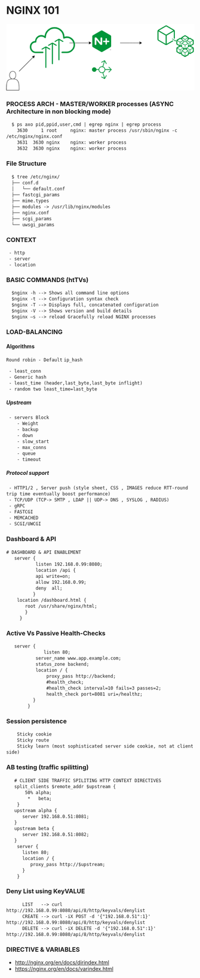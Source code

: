# NGINX 101
 

![Image of Nginx](https://github.com/learnbyseven/NGINX/blob/master/Untitled%20Diagram.png)

### PROCESS ARCH - MASTER/WORKER processes (ASYNC Architecture in non blocking mode)

      $ ps axo pid,ppid,user,cmd | egrep nginx | egrep process
        3630     1 root     nginx: master process /usr/sbin/nginx -c /etc/nginx/nginx.conf
        3631  3630 nginx    nginx: worker process
        3632  3630 nginx    nginx: worker process

### File Structure 
      $ tree /etc/nginx/ 
      ├── conf.d
      │   └── default.conf
      ├── fastcgi_params
      ├── mime.types
      ├── modules -> /usr/lib/nginx/modules
      ├── nginx.conf
      ├── scgi_params
      └── uwsgi_params

### CONTEXT 
     - http 
     - server
     - location
### BASIC COMMANDS (htTVs)
      $nginx -h --> Shows all command line options
      $nginx -t --> Configuration syntax check
      $nginx -T --> Displays full, concatenated configuration
      $nginx -V --> Shows version and build details
      $nginx –s --> reload Gracefully reload NGINX processes
   

### LOAD-BALANCING 
#### Algorithms 

```Round robin - Default```
```ip_hash```
        
```
 - least_conn 
 - Generic hash 
 - least_time (header,last_byte,last_byte inflight)
 - random two least_time=last_byte
 ```
       

##### Upstream 
     - servers Block 
        - Weight
        - backup
        - down
        - slow_start
        - max_conns
        - queue
        - timeout

##### Protocol support
     - HTTP1/2 , Server push (style sheet, CSS , IMAGES reduce RTT-round trip time eventually boost performance) 
     - TCP/UDP (TCP-> SMTP , LDAP || UDP-> DNS , SYSLOG , RADIUS) 
     - gRPC
     - FASTCGI
     - MEMCACHED
     - SCGI/UWCGI

### Dashboard & API
    # DASHBOARD & API ENABLEMENT
       server { 
               listen 192.168.0.99:8080;
               location /api {
               api write=on;
               allow 192.168.0.99;
               deny  all;
              } 
        location /dashboard.html {
           root /usr/share/nginx/html;
           }
         }

### Active Vs Passive Health-Checks 
       server {
	              listen 80; 
               server_name www.app.example.com;
               status_zone backend; 
               location / {
                   proxy_pass http://backend;
                   #health_check;
                   #health_check interval=10 fails=3 passes=2;
                   health_check port=8081 uri=/healthz;
              }	
            }	

### Session persistence 
        Sticky cookie
        Sticky route
        Sticky learn (most sophisticated server side cookie, not at client side)

### AB testing (traffic spilitting)
       # CLIENT SIDE TRAFFIC SPILITING HTTP CONTEXT DIRECTIVES
       split_clients $remote_addr $upstream {
           50% alpha;
            *   beta;
        } 
       upstream alpha {
          server 192.168.0.51:8081;
       }
       upstream beta {
          server 192.168.0.51:8082; 
       }
        server {
          listen 80;
          location / {
             proxy_pass http://$upstream;
          }
        }



      
### Deny List using KeyVALUE
          LIST   --> curl http://192.168.0.99:8080/api/8/http/keyvals/denylist
          CREATE --> curl -iX POST -d '{"192.168.0.51":1}' http://192.168.0.99:8080/api/8/http/keyvals/denylist
          DELETE --> curl -iX DELETE -d '{"192.168.0.51":1}' http://192.168.0.99:8080/api/8/http/keyvals/denylist



### DIRECTIVE & VARIABLES
   - http://nginx.org/en/docs/dirindex.html
   - https://nginx.org/en/docs/varindex.html
